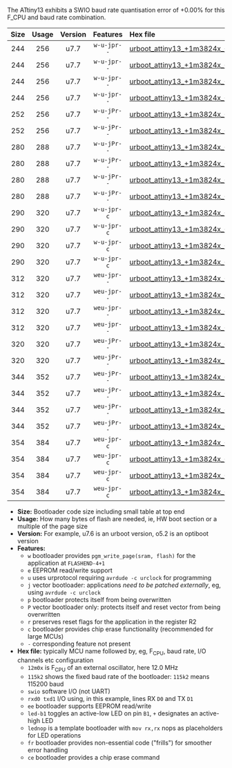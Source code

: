 The ATtiny13 exhibits a SWIO baud rate quantisation error of +0.00% for this F_CPU and baud rate combination.

|Size|Usage|Version|Features|Hex file|
|:-:|:-:|:-:|:-:|:--|
|244|256|u7.7|`w-u-jpr--`|[urboot_attiny13_+1m3824x_++38k4_swio_rxb0_txb1_led+b2.hex](https://raw.githubusercontent.com/stefanrueger/urboot.hex/main/mcus/attiny13/external_oscillator/fcpu_+1m3824x/br_++38k4/urboot_attiny13_+1m3824x_++38k4_swio_rxb0_txb1_led+b2.hex)|
|244|256|u7.7|`w-u-jpr--`|[urboot_attiny13_+1m3824x_++38k4_swio_rxb0_txb1_lednop.hex](https://raw.githubusercontent.com/stefanrueger/urboot.hex/main/mcus/attiny13/external_oscillator/fcpu_+1m3824x/br_++38k4/urboot_attiny13_+1m3824x_++38k4_swio_rxb0_txb1_lednop.hex)|
|244|256|u7.7|`w-u-jpr--`|[urboot_attiny13_+1m3824x_++38k4_swio_rxb1_txb0_led+b2.hex](https://raw.githubusercontent.com/stefanrueger/urboot.hex/main/mcus/attiny13/external_oscillator/fcpu_+1m3824x/br_++38k4/urboot_attiny13_+1m3824x_++38k4_swio_rxb1_txb0_led+b2.hex)|
|244|256|u7.7|`w-u-jpr--`|[urboot_attiny13_+1m3824x_++38k4_swio_rxb1_txb0_lednop.hex](https://raw.githubusercontent.com/stefanrueger/urboot.hex/main/mcus/attiny13/external_oscillator/fcpu_+1m3824x/br_++38k4/urboot_attiny13_+1m3824x_++38k4_swio_rxb1_txb0_lednop.hex)|
|252|256|u7.7|`w-u-jPr--`|[urboot_attiny13_+1m3824x_++38k4_swio_rxb0_txb1.hex](https://raw.githubusercontent.com/stefanrueger/urboot.hex/main/mcus/attiny13/external_oscillator/fcpu_+1m3824x/br_++38k4/urboot_attiny13_+1m3824x_++38k4_swio_rxb0_txb1.hex)|
|252|256|u7.7|`w-u-jPr--`|[urboot_attiny13_+1m3824x_++38k4_swio_rxb1_txb0.hex](https://raw.githubusercontent.com/stefanrueger/urboot.hex/main/mcus/attiny13/external_oscillator/fcpu_+1m3824x/br_++38k4/urboot_attiny13_+1m3824x_++38k4_swio_rxb1_txb0.hex)|
|280|288|u7.7|`w-u-jPr--`|[urboot_attiny13_+1m3824x_++38k4_swio_rxb0_txb1_led+b2_fr.hex](https://raw.githubusercontent.com/stefanrueger/urboot.hex/main/mcus/attiny13/external_oscillator/fcpu_+1m3824x/br_++38k4/urboot_attiny13_+1m3824x_++38k4_swio_rxb0_txb1_led+b2_fr.hex)|
|280|288|u7.7|`w-u-jPr--`|[urboot_attiny13_+1m3824x_++38k4_swio_rxb0_txb1_lednop_fr.hex](https://raw.githubusercontent.com/stefanrueger/urboot.hex/main/mcus/attiny13/external_oscillator/fcpu_+1m3824x/br_++38k4/urboot_attiny13_+1m3824x_++38k4_swio_rxb0_txb1_lednop_fr.hex)|
|280|288|u7.7|`w-u-jPr--`|[urboot_attiny13_+1m3824x_++38k4_swio_rxb1_txb0_led+b2_fr.hex](https://raw.githubusercontent.com/stefanrueger/urboot.hex/main/mcus/attiny13/external_oscillator/fcpu_+1m3824x/br_++38k4/urboot_attiny13_+1m3824x_++38k4_swio_rxb1_txb0_led+b2_fr.hex)|
|280|288|u7.7|`w-u-jPr--`|[urboot_attiny13_+1m3824x_++38k4_swio_rxb1_txb0_lednop_fr.hex](https://raw.githubusercontent.com/stefanrueger/urboot.hex/main/mcus/attiny13/external_oscillator/fcpu_+1m3824x/br_++38k4/urboot_attiny13_+1m3824x_++38k4_swio_rxb1_txb0_lednop_fr.hex)|
|290|320|u7.7|`w-u-jpr-c`|[urboot_attiny13_+1m3824x_++38k4_swio_rxb0_txb1_led+b2_fr_ce.hex](https://raw.githubusercontent.com/stefanrueger/urboot.hex/main/mcus/attiny13/external_oscillator/fcpu_+1m3824x/br_++38k4/urboot_attiny13_+1m3824x_++38k4_swio_rxb0_txb1_led+b2_fr_ce.hex)|
|290|320|u7.7|`w-u-jpr-c`|[urboot_attiny13_+1m3824x_++38k4_swio_rxb0_txb1_lednop_fr_ce.hex](https://raw.githubusercontent.com/stefanrueger/urboot.hex/main/mcus/attiny13/external_oscillator/fcpu_+1m3824x/br_++38k4/urboot_attiny13_+1m3824x_++38k4_swio_rxb0_txb1_lednop_fr_ce.hex)|
|290|320|u7.7|`w-u-jpr-c`|[urboot_attiny13_+1m3824x_++38k4_swio_rxb1_txb0_led+b2_fr_ce.hex](https://raw.githubusercontent.com/stefanrueger/urboot.hex/main/mcus/attiny13/external_oscillator/fcpu_+1m3824x/br_++38k4/urboot_attiny13_+1m3824x_++38k4_swio_rxb1_txb0_led+b2_fr_ce.hex)|
|290|320|u7.7|`w-u-jpr-c`|[urboot_attiny13_+1m3824x_++38k4_swio_rxb1_txb0_lednop_fr_ce.hex](https://raw.githubusercontent.com/stefanrueger/urboot.hex/main/mcus/attiny13/external_oscillator/fcpu_+1m3824x/br_++38k4/urboot_attiny13_+1m3824x_++38k4_swio_rxb1_txb0_lednop_fr_ce.hex)|
|312|320|u7.7|`weu-jpr--`|[urboot_attiny13_+1m3824x_++38k4_swio_rxb0_txb1_ee_led+b2.hex](https://raw.githubusercontent.com/stefanrueger/urboot.hex/main/mcus/attiny13/external_oscillator/fcpu_+1m3824x/br_++38k4/urboot_attiny13_+1m3824x_++38k4_swio_rxb0_txb1_ee_led+b2.hex)|
|312|320|u7.7|`weu-jpr--`|[urboot_attiny13_+1m3824x_++38k4_swio_rxb0_txb1_ee_lednop.hex](https://raw.githubusercontent.com/stefanrueger/urboot.hex/main/mcus/attiny13/external_oscillator/fcpu_+1m3824x/br_++38k4/urboot_attiny13_+1m3824x_++38k4_swio_rxb0_txb1_ee_lednop.hex)|
|312|320|u7.7|`weu-jpr--`|[urboot_attiny13_+1m3824x_++38k4_swio_rxb1_txb0_ee_led+b2.hex](https://raw.githubusercontent.com/stefanrueger/urboot.hex/main/mcus/attiny13/external_oscillator/fcpu_+1m3824x/br_++38k4/urboot_attiny13_+1m3824x_++38k4_swio_rxb1_txb0_ee_led+b2.hex)|
|312|320|u7.7|`weu-jpr--`|[urboot_attiny13_+1m3824x_++38k4_swio_rxb1_txb0_ee_lednop.hex](https://raw.githubusercontent.com/stefanrueger/urboot.hex/main/mcus/attiny13/external_oscillator/fcpu_+1m3824x/br_++38k4/urboot_attiny13_+1m3824x_++38k4_swio_rxb1_txb0_ee_lednop.hex)|
|320|320|u7.7|`weu-jPr--`|[urboot_attiny13_+1m3824x_++38k4_swio_rxb0_txb1_ee.hex](https://raw.githubusercontent.com/stefanrueger/urboot.hex/main/mcus/attiny13/external_oscillator/fcpu_+1m3824x/br_++38k4/urboot_attiny13_+1m3824x_++38k4_swio_rxb0_txb1_ee.hex)|
|320|320|u7.7|`weu-jPr--`|[urboot_attiny13_+1m3824x_++38k4_swio_rxb1_txb0_ee.hex](https://raw.githubusercontent.com/stefanrueger/urboot.hex/main/mcus/attiny13/external_oscillator/fcpu_+1m3824x/br_++38k4/urboot_attiny13_+1m3824x_++38k4_swio_rxb1_txb0_ee.hex)|
|344|352|u7.7|`weu-jPr--`|[urboot_attiny13_+1m3824x_++38k4_swio_rxb0_txb1_ee_led+b2_fr.hex](https://raw.githubusercontent.com/stefanrueger/urboot.hex/main/mcus/attiny13/external_oscillator/fcpu_+1m3824x/br_++38k4/urboot_attiny13_+1m3824x_++38k4_swio_rxb0_txb1_ee_led+b2_fr.hex)|
|344|352|u7.7|`weu-jPr--`|[urboot_attiny13_+1m3824x_++38k4_swio_rxb0_txb1_ee_lednop_fr.hex](https://raw.githubusercontent.com/stefanrueger/urboot.hex/main/mcus/attiny13/external_oscillator/fcpu_+1m3824x/br_++38k4/urboot_attiny13_+1m3824x_++38k4_swio_rxb0_txb1_ee_lednop_fr.hex)|
|344|352|u7.7|`weu-jPr--`|[urboot_attiny13_+1m3824x_++38k4_swio_rxb1_txb0_ee_led+b2_fr.hex](https://raw.githubusercontent.com/stefanrueger/urboot.hex/main/mcus/attiny13/external_oscillator/fcpu_+1m3824x/br_++38k4/urboot_attiny13_+1m3824x_++38k4_swio_rxb1_txb0_ee_led+b2_fr.hex)|
|344|352|u7.7|`weu-jPr--`|[urboot_attiny13_+1m3824x_++38k4_swio_rxb1_txb0_ee_lednop_fr.hex](https://raw.githubusercontent.com/stefanrueger/urboot.hex/main/mcus/attiny13/external_oscillator/fcpu_+1m3824x/br_++38k4/urboot_attiny13_+1m3824x_++38k4_swio_rxb1_txb0_ee_lednop_fr.hex)|
|354|384|u7.7|`weu-jpr-c`|[urboot_attiny13_+1m3824x_++38k4_swio_rxb0_txb1_ee_led+b2_fr_ce.hex](https://raw.githubusercontent.com/stefanrueger/urboot.hex/main/mcus/attiny13/external_oscillator/fcpu_+1m3824x/br_++38k4/urboot_attiny13_+1m3824x_++38k4_swio_rxb0_txb1_ee_led+b2_fr_ce.hex)|
|354|384|u7.7|`weu-jpr-c`|[urboot_attiny13_+1m3824x_++38k4_swio_rxb0_txb1_ee_lednop_fr_ce.hex](https://raw.githubusercontent.com/stefanrueger/urboot.hex/main/mcus/attiny13/external_oscillator/fcpu_+1m3824x/br_++38k4/urboot_attiny13_+1m3824x_++38k4_swio_rxb0_txb1_ee_lednop_fr_ce.hex)|
|354|384|u7.7|`weu-jpr-c`|[urboot_attiny13_+1m3824x_++38k4_swio_rxb1_txb0_ee_led+b2_fr_ce.hex](https://raw.githubusercontent.com/stefanrueger/urboot.hex/main/mcus/attiny13/external_oscillator/fcpu_+1m3824x/br_++38k4/urboot_attiny13_+1m3824x_++38k4_swio_rxb1_txb0_ee_led+b2_fr_ce.hex)|
|354|384|u7.7|`weu-jpr-c`|[urboot_attiny13_+1m3824x_++38k4_swio_rxb1_txb0_ee_lednop_fr_ce.hex](https://raw.githubusercontent.com/stefanrueger/urboot.hex/main/mcus/attiny13/external_oscillator/fcpu_+1m3824x/br_++38k4/urboot_attiny13_+1m3824x_++38k4_swio_rxb1_txb0_ee_lednop_fr_ce.hex)|

- **Size:** Bootloader code size including small table at top end
- **Usage:** How many bytes of flash are needed, ie, HW boot section or a multiple of the page size
- **Version:** For example, u7.6 is an urboot version, o5.2 is an optiboot version
- **Features:**
  + `w` bootloader provides `pgm_write_page(sram, flash)` for the application at `FLASHEND-4+1`
  + `e` EEPROM read/write support
  + `u` uses urprotocol requiring `avrdude -c urclock` for programming
  + `j` vector bootloader: applications *need to be patched externally*, eg, using `avrdude -c urclock`
  + `p` bootloader protects itself from being overwritten
  + `P` vector bootloader only: protects itself and reset vector from being overwritten
  + `r` preserves reset flags for the application in the register R2
  + `c` bootloader provides chip erase functionality (recommended for large MCUs)
  + `-` corresponding feature not present
- **Hex file:** typically MCU name followed by, eg, F<sub>CPU</sub>, baud rate, I/O channels etc configuration
  + `12m0x` is F<sub>CPU</sub> of an external oscillator, here 12.0 MHz
  + `115k2` shows the fixed baud rate of the bootloader: `115k2` means 115200 baud
  + `swio` software I/O (not UART)
  + `rxd0 txd1` I/O using, in this example, lines RX `D0` and TX `D1`
  + `ee` bootloader supports EEPROM read/write
  + `led-b1` toggles an active-low LED on pin `B1`, `+` designates an active-high LED
  + `lednop` is a template bootloader with `mov rx,rx` nops as placeholders for LED operations
  + `fr` bootloader provides non-essential code ("frills") for smoother error handling
  + `ce` bootloader provides a chip erase command
